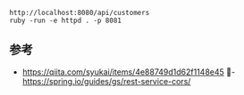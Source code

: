 

```
http://localhost:8080/api/customers
ruby -run -e httpd . -p 8081
```

## 参考

- https://qiita.com/syukai/items/4e88749d1d62f1148e45
- https://spring.io/guides/gs/rest-service-cors/